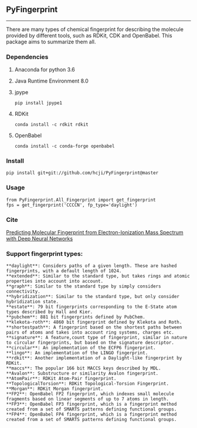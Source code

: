 ## PyFingerprint
***

There are many types of chemical fingerprint for describing the molecule provided by different tools, such as RDKit, CDK and OpenBabel. This package aims to summarize them all.

### Dependencies

 1. Anaconda for python 3.6
 2. Java Runtime Environment 8.0
 3. jpype
 
        pip install jpype1

 4. RDKit

        conda install -c rdkit rdkit
		
 5. OpenBabel
 
		conda install -c conda-forge openbabel
 
### Install

	pip install git+git://github.com/hcji/PyFingerprint@master

### Usage

	from PyFingerprint.All_Fingerprint import get_fingerprint
	fps = get_fingerprint('CCCCN', fp_type='daylight')
	
### Cite

[Predicting Molecular Fingerprint from Electron-Ionization Mass Spectrum with Deep Neural Networks](https://pubs.acs.org/doi/10.1021/acs.analchem.0c01450)

### Support fingerprint types:

	**daylight**: Considers paths of a given length. These are hashed fingerprints, with a default length of 1024.
	**extended**: Similar to the standard type, but takes rings and atomic properties into account into account.
	**graph**: Similar to the standard type by simply considers connectivity.
	**hybridization**: Similar to the standard type, but only consider hybridization state.
	**estate**: 79 bit fingerprints corresponding to the E-State atom types described by Hall and Kier.
	**pubchem**: 881 bit fingerprints defined by PubChem.
	**klekota-roth**: 4860 bit fingerprint defined by Klekota and Roth.
	**shortestpath**: A fingerprint based on the shortest paths between pairs of atoms and takes into account ring systems, charges etc.
	**signature**: A feature,count type of fingerprint, similar in nature to circular fingerprints, but based on the signature descriptor.
	**circular**: An implementation of the ECFP6 fingerprint.
	**lingo**: An implementation of the LINGO fingerprint.
	**rdkit**: Another implementation of a Daylight-like fingerprint by RDKit.
	**maccs**: The popular 166 bit MACCS keys described by MDL.
	**Avalon**: Substructure or similarity Avalon fingerprint.
	**AtomPair**: RDKit Atom-Pair fingerprint.
	**TopologicalTorsion**: RDKit Topological-Torsion Fingerprint.
	**Morgan**: RDKit Morgan fingerprint.
	**FP2**: OpenBabel FP2 fingerprint, which indexes small molecule fragments based on linear segments of up to 7 atoms in length.
	**FP3**: OpenBabel FP3 fingerprint, which is a fingerprint method created from a set of SMARTS patterns defining functional groups.
	**FP4**: OpenBabel FP4 fingerprint, which is a fingerprint method created from a set of SMARTS patterns defining functional groups.
	

